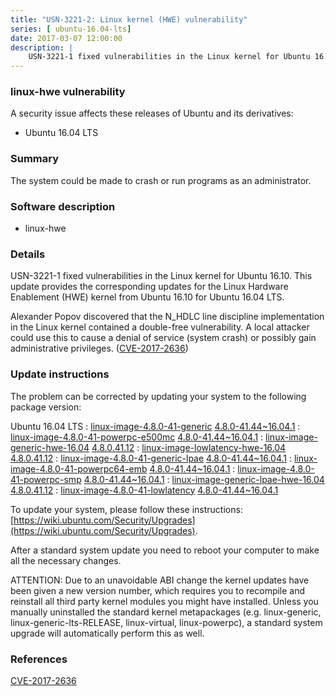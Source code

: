 ```yaml
---
title: "USN-3221-2: Linux kernel (HWE) vulnerability"
series: [ ubuntu-16.04-lts]
date: 2017-03-07 12:00:00
description: |
    USN-3221-1 fixed vulnerabilities in the Linux kernel for Ubuntu 16.10. This update provides the corresponding updates for the Linux Hardware Enablement (HWE) kernel from Ubuntu 16.10 for Ubuntu 16.04 LTS.
--- 
```

 
### linux-hwe vulnerability

A security issue affects these releases of Ubuntu and its derivatives:

* Ubuntu 16.04 LTS

### Summary

The system could be made to crash or run programs as an administrator. 

### Software description

* linux-hwe 

### Details

USN-3221-1 fixed vulnerabilities in the Linux kernel for Ubuntu 16.10. This update provides the corresponding updates for the Linux Hardware Enablement (HWE) kernel from Ubuntu 16.10 for Ubuntu 16.04 LTS.

Alexander Popov discovered that the N_HDLC line discipline implementation in the Linux kernel contained a double-free vulnerability. A local attacker could use this to cause a denial of service (system crash) or possibly gain administrative privileges. ([CVE-2017-2636](http://people.ubuntu.com/~ubuntu-security/cve/CVE-2017-2636)) 

### Update instructions

The problem can be corrected by updating your system to the following package version:

Ubuntu 16.04 LTS
 : [linux-image-4.8.0-41-generic](https://launchpad.net/ubuntu/+source/linux-hwe) <span> [4.8.0-41.44~16.04.1](https://launchpad.net/ubuntu/+source/linux-hwe/4.8.0-41.44~16.04.1) </span> 
 : [linux-image-4.8.0-41-powerpc-e500mc](https://launchpad.net/ubuntu/+source/linux-hwe) <span> [4.8.0-41.44~16.04.1](https://launchpad.net/ubuntu/+source/linux-hwe/4.8.0-41.44~16.04.1) </span> 
 : [linux-image-generic-hwe-16.04](https://launchpad.net/ubuntu/+source/linux-hwe) <span> [4.8.0.41.12](https://launchpad.net/ubuntu/+source/linux-hwe/4.8.0-41.44~16.04.1) </span> 
 : [linux-image-lowlatency-hwe-16.04](https://launchpad.net/ubuntu/+source/linux-hwe) <span> [4.8.0.41.12](https://launchpad.net/ubuntu/+source/linux-hwe/4.8.0-41.44~16.04.1) </span> 
 : [linux-image-4.8.0-41-generic-lpae](https://launchpad.net/ubuntu/+source/linux-hwe) <span> [4.8.0-41.44~16.04.1](https://launchpad.net/ubuntu/+source/linux-hwe/4.8.0-41.44~16.04.1) </span> 
 : [linux-image-4.8.0-41-powerpc64-emb](https://launchpad.net/ubuntu/+source/linux-hwe) <span> [4.8.0-41.44~16.04.1](https://launchpad.net/ubuntu/+source/linux-hwe/4.8.0-41.44~16.04.1) </span> 
 : [linux-image-4.8.0-41-powerpc-smp](https://launchpad.net/ubuntu/+source/linux-hwe) <span> [4.8.0-41.44~16.04.1](https://launchpad.net/ubuntu/+source/linux-hwe/4.8.0-41.44~16.04.1) </span> 
 : [linux-image-generic-lpae-hwe-16.04](https://launchpad.net/ubuntu/+source/linux-hwe) <span> [4.8.0.41.12](https://launchpad.net/ubuntu/+source/linux-hwe/4.8.0-41.44~16.04.1) </span> 
 : [linux-image-4.8.0-41-lowlatency](https://launchpad.net/ubuntu/+source/linux-hwe) <span> [4.8.0-41.44~16.04.1](https://launchpad.net/ubuntu/+source/linux-hwe/4.8.0-41.44~16.04.1) </span> 

To update your system, please follow these instructions: [https://wiki.ubuntu.com/Security/Upgrades](https://wiki.ubuntu.com/Security/Upgrades).

After a standard system update you need to reboot your computer to make all the necessary changes.

ATTENTION: Due to an unavoidable ABI change the kernel updates have been given a new version number, which requires you to recompile and reinstall all third party kernel modules you might have installed. Unless you manually uninstalled the standard kernel metapackages (e.g. linux-generic, linux-generic-lts-RELEASE, linux-virtual, linux-powerpc), a standard system upgrade will automatically perform this as well. 

### References

 [CVE-2017-2636](http://people.ubuntu.com/~ubuntu-security/cve/CVE-2017-2636)
 
